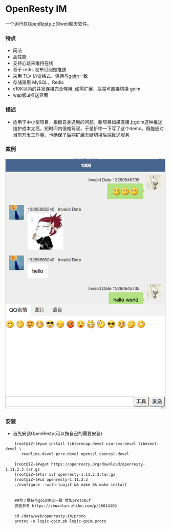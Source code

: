 # OpenResty IM  
一个运行在[OpenResty](http://openresty.org)上的web聊天软件。

### 特点
- 简洁
- 高性能
- 支持心跳来维持在线 
- 基于 redis 发布订阅做推送
- 采用 TLV 协议格式，保持与[goim](https://github.com/Terry-Mao/goim)一致  
- 存储采用 MySQL，Redis 
- c10K以内的并发连接完全够用, 如需扩展，后端可直接切换 goim  
- wap版ui推送界面 

### 描述
- 适用于中小型项目，根据自身遇到的问题，新项目如果直接上goim这种推送维护成本太高，短时间内很难驾驭，于是折中一下写了这个demo。既能应对当前开发工作量，也确保了后期扩展无缝切换后端推送服务 

### 案例
![im](/web/app/static/avatar/im.png)

### 安装

- 首先安装OpenResty(可以按自己的需要安装)

```
    [root@iZ~]#yum install libtermcap-devel ncurses-devel libevent-devel \
       readline-devel pcre-devel openssl openssl-devel 
     
    [root@iZ~]#wget https://openresty.org/download/openresty-1.11.2.3.tar.gz
    [root@iZ~]#tar xvf openresty-1.11.2.3.tar.gz
    [root@iZ~]#cd openresty-1.11.2.3
    ./configure --with-luajit && make && make install

    
    ##为了保持与goim协议一致 增加protobuf 
    安装参考 https://zhuanlan.zhihu.com/p/26014103

    cd /data/web/openresty-im/proto
    protoc -o logic-goim.pb logic-goim.proto
    
    
```
 